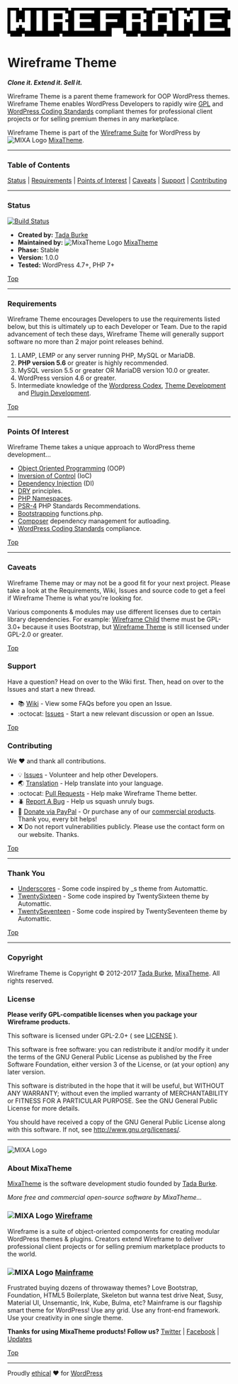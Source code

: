 ![Wireframe IDE](wireframe_client/images/mixatheme-wireframe-logo-fill.gif)

# Wireframe Theme

***Clone it. Extend it. Sell it.***

Wireframe Theme is a parent theme framework for OOP WordPress themes. Wireframe Theme enables WordPress Developers to rapidly wire [GPL](https://www.gnu.org/licenses/gpl-2.0.html) and [WordPress Coding Standards](https://github.com/WordPress-Coding-Standards) compliant themes for professional client projects or for selling premium themes in any marketplace.

Wireframe Theme is part of the [Wireframe Suite](https://github.com/mixatheme/Wireframe) for WordPress by ![MIXA Logo](https://avatars3.githubusercontent.com/u/16634291?v=3&s=16) [MixaTheme](https://github.com/mixatheme/wireframe-theme#about-mixatheme).

---

### Table of Contents

[Status](https://github.com/mixatheme/wireframe-theme#status) | [Requirements](https://github.com/mixatheme/wireframe-theme#requirements) | [Points of Interest](https://github.com/mixatheme/wireframe-theme#points-of-interest) | [Caveats](https://github.com/mixatheme/wireframe-theme#caveats) | [Support](https://github.com/mixatheme/wireframe-theme#support) | [Contributing](https://github.com/mixatheme/wireframe-theme#contributing)

---

### Status

[![Build Status](https://travis-ci.org/mixatheme/wireframe-theme.svg?branch=master)](https://travis-ci.org/mixatheme/wireframe-theme)

* **Created by:** [Tada Burke](https://twitter.com/tadaburke)
* **Maintained by:** ![MixaTheme Logo](https://avatars3.githubusercontent.com/u/16634291?v=3&s=16) [MixaTheme](https://github.com/mixatheme/wireframe-theme#about-mixatheme)
* **Phase:** Stable
* **Version:** 1.0.0
* **Tested:** WordPress 4.7+, PHP 7+

[Top](https://github.com/mixatheme/wireframe-theme#wireframe-theme)

---

### Requirements

Wireframe Theme encourages Developers to use the requirements listed below, but this is ultimately up to each Developer or Team. Due to the rapid advancement of tech these days, Wireframe Theme will generally support software no more than 2 major point releases behind.

1. LAMP, LEMP or any server running PHP, MySQL or MariaDB.
2. **PHP version 5.6** or greater is highly recommended.
3. MySQL version 5.5 or greater OR MariaDB version 10.0 or greater.
4. WordPress version 4.6 or greater.
5. Intermediate knowledge of the [Wordpress Codex](https://codex.wordpress.org), [Theme Development](https://developer.wordpress.org/themes/) and [Plugin Development](https://developer.wordpress.org/plugins/).

[Top](https://github.com/mixatheme/wireframe-theme#wireframe-theme)

---

### Points Of Interest
Wireframe Theme takes a unique approach to WordPress theme development...

* [Object Oriented Programming](http://stackoverflow.com/questions/1530868/simple-explanation-php-oop-vs-procedural) (OOP)
* [Inversion of Control](http://stackoverflow.com/questions/18562752/understanding-ioc-containers-and-dependency-injection) (IoC)
* [Dependency Injection](http://stackoverflow.com/questions/2255771/how-can-i-use-dependency-injection-in-simple-php-functions-and-should-i-bothe) (DI)
* [DRY](http://stackoverflow.com/questions/6453235/what-does-damp-not-dry-mean-when-talking-about-unit-tests) principles.
* [PHP Namespaces](http://stackoverflow.com/questions/3384204/what-are-namespaces).
* [PSR-4](http://www.php-fig.org/psr/psr-4/) PHP Standards Recommendations.
* [Bootstrapping](http://stackoverflow.com/questions/1254542/what-is-bootstrapping) functions.php.
* [Composer](https://getcomposer.org) dependency management for autloading.
* [WordPress Coding Standards](https://github.com/WordPress-Coding-Standards/WordPress-Coding-Standards) compliance.

[Top](https://github.com/mixatheme/wireframe-theme#wireframe-theme)

---

### Caveats

Wireframe Theme may or may not be a good fit for your next project. Please take a look at the Requirements, Wiki, Issues and source code to get a feel if Wireframe Theme is what you're looking for.

Various components & modules may use different licenses due to certain library dependencies. For example: [Wireframe Child](https://github.com/mixatheme/wireframe-child/) theme must be GPL-3.0+ because it uses Bootstrap, but [Wireframe Theme](https://github.com/mixatheme/wireframe-theme/) is still licensed under GPL-2.0 or greater.

[Top](https://github.com/mixatheme/wireframe-theme#wireframe-theme)

### Support

Have a question? Head on over to the Wiki first. Then, head on over to the Issues and start a new thread.

* :books: [Wiki](https://github.com/mixatheme/wireframe-theme/wiki) - View some FAQs before you open an Issue.
* :octocat: [Issues](https://github.com/mixatheme/wireframe-theme/issues) - Start a new relevant discussion or open an Issue.

[Top](https://github.com/mixatheme/wireframe-theme#wireframe-theme)

### Contributing

We :heart: and thank all contributions.

* :bulb: [Issues](https://github.com/mixatheme/wireframe-theme/issues) - Volunteer and help other Developers.
* :earth_asia: [Translation](https://github.com/mixatheme/wireframe-theme/issues) - Help translate into your language.
* :octocat: [Pull Requests](https://github.com/mixatheme/wireframe-theme/pulls) - Help make Wireframe Theme better.
* :beetle: [Report A Bug](https://github.com/mixatheme/wireframe-theme/issues) - Help us squash unruly bugs.
* :gift: [Donate via PayPal](https://www.paypal.com/cgi-bin/webscr?cmd=_s-xclick&hosted_button_id=KVFZAV7646BEL) - Or purchase any of our [commercial products](https://github.com/mixatheme/wireframe-theme#about-mixatheme). Thank you, every bit helps!
* :x: Do not report vulnerabilities publicly. Please use the contact form on our website. Thanks.

[Top](https://github.com/mixatheme/wireframe-theme#wireframe-theme)

---

### Thank You

* [Underscores](https://github.com/Automattic/_s) - Some code inspired by _s theme from Automattic.
* [TwentySixteen](https://github.com/WordPress/twentysixteen) - Some code inspired by TwentySixteen theme by Automattic.
* [TwentySeventeen](https://github.com/WordPress/twentyseventeen) - Some code inspired by TwentySeventeen theme by Automattic.

[Top](https://github.com/mixatheme/wireframe-theme#wireframe-theme)

---

### Copyright

Wireframe Theme is Copyright © 2012-2017 [Tada Burke](https://twitter.com/tadaburke), [MixaTheme](https://mixatheme.com). All rights reserved.<br>

### License

**Please verify GPL-compatible licenses when you package your Wireframe products.**

This software is licensed under GPL-2.0+ ( see [LICENSE](https://github.com/mixatheme/wireframe-theme/blob/master/LICENSE) ).

This software is free software: you can redistribute it and/or modify it under the terms of the GNU General Public License as published by the Free Software Foundation, either version 3 of the License, or (at your option) any later version.

This software is distributed in the hope that it will be useful, but WITHOUT ANY WARRANTY; without even the implied warranty of MERCHANTABILITY or FITNESS FOR A PARTICULAR PURPOSE.  See the GNU General Public License for more details.

You should have received a copy of the GNU General Public License along with this software.  If not, see <http://www.gnu.org/licenses/>.

---

![MIXA Logo](https://avatars3.githubusercontent.com/u/16634291?v=3&s=120)

### About MixaTheme

[MixaTheme](https://mixatheme.com) is the software development studio founded by [Tada Burke](https://twitter.com/tadaburke).

*More free and commercial open-source software by MixaTheme...*

### ![MIXA Logo](https://avatars3.githubusercontent.com/u/16634291?v=3&s=20)&nbsp;[Wireframe](https://github.com/mixatheme/Wireframe)
Wireframe is a suite of object-oriented components for creating modular WordPress themes & plugins. Creators extend Wireframe to deliver professional client projects or for selling premium marketplace products to the world.

### ![MIXA Logo](https://avatars3.githubusercontent.com/u/16634291?v=3&s=20)&nbsp;[Mainframe](https://mixatheme.com)
Frustrated buying dozens of throwaway themes? Love Bootstrap, Foundation, HTML5 Boilerplate, Skeleton but wanna test drive Neat, Susy, Material UI, Unsemantic, Ink, Kube, Bulma, etc? Mainframe is our flagship smart theme for WordPress! Use any grid. Use any front-end framework. Use your creativity in one single theme.

**Thanks for using MixaTheme products! Follow us?** [Twitter](https://twitter.com/mixatheme) | [Facebook](https://facebook.com/MixaTheme) | [Updates](https://mixatheme.com)

[Top](https://github.com/mixatheme/wireframe-theme#wireframe-theme)

---
Proudly [ethical](https://github.com/mixatheme/wireframe-ethics) :heart: for [WordPress](https://wordpress.org)
